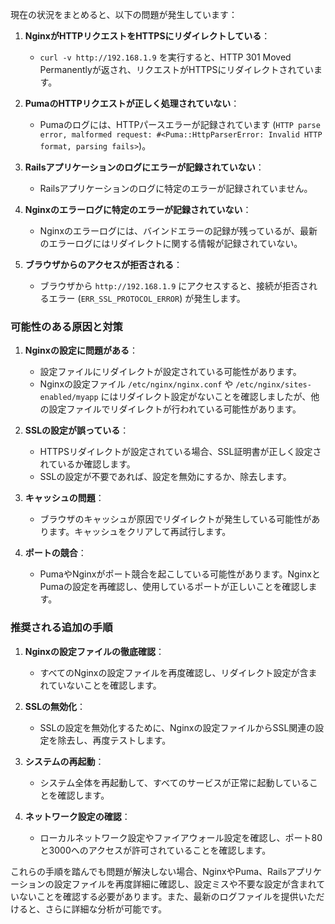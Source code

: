 現在の状況をまとめると、以下の問題が発生しています：

1. **NginxがHTTPリクエストをHTTPSにリダイレクトしている**：
    - `curl -v http://192.168.1.9` を実行すると、HTTP 301 Moved Permanentlyが返され、リクエストがHTTPSにリダイレクトされています。

2. **PumaのHTTPリクエストが正しく処理されていない**：
    - Pumaのログには、HTTPパースエラーが記録されています (`HTTP parse error, malformed request: #<Puma::HttpParserError: Invalid HTTP format, parsing fails>`)。

3. **Railsアプリケーションのログにエラーが記録されていない**：
    - Railsアプリケーションのログに特定のエラーが記録されていません。

4. **Nginxのエラーログに特定のエラーが記録されていない**：
    - Nginxのエラーログには、バインドエラーの記録が残っているが、最新のエラーログにはリダイレクトに関する情報が記録されていない。

5. **ブラウザからのアクセスが拒否される**：
    - ブラウザから `http://192.168.1.9` にアクセスすると、接続が拒否されるエラー (`ERR_SSL_PROTOCOL_ERROR`) が発生します。

### 可能性のある原因と対策

1. **Nginxの設定に問題がある**：
    - 設定ファイルにリダイレクトが設定されている可能性があります。
    - Nginxの設定ファイル `/etc/nginx/nginx.conf` や `/etc/nginx/sites-enabled/myapp` にはリダイレクト設定がないことを確認しましたが、他の設定ファイルでリダイレクトが行われている可能性があります。

2. **SSLの設定が誤っている**：
    - HTTPSリダイレクトが設定されている場合、SSL証明書が正しく設定されているか確認します。
    - SSLの設定が不要であれば、設定を無効にするか、除去します。

3. **キャッシュの問題**：
    - ブラウザのキャッシュが原因でリダイレクトが発生している可能性があります。キャッシュをクリアして再試行します。

4. **ポートの競合**：
    - PumaやNginxがポート競合を起こしている可能性があります。NginxとPumaの設定を再確認し、使用しているポートが正しいことを確認します。

### 推奨される追加の手順

1. **Nginxの設定ファイルの徹底確認**：
    - すべてのNginxの設定ファイルを再度確認し、リダイレクト設定が含まれていないことを確認します。

2. **SSLの無効化**：
    - SSLの設定を無効化するために、Nginxの設定ファイルからSSL関連の設定を除去し、再度テストします。

3. **システムの再起動**：
    - システム全体を再起動して、すべてのサービスが正常に起動していることを確認します。

4. **ネットワーク設定の確認**：
    - ローカルネットワーク設定やファイアウォール設定を確認し、ポート80と3000へのアクセスが許可されていることを確認します。

これらの手順を踏んでも問題が解決しない場合、NginxやPuma、Railsアプリケーションの設定ファイルを再度詳細に確認し、設定ミスや不要な設定が含まれていないことを確認する必要があります。また、最新のログファイルを提供いただけると、さらに詳細な分析が可能です。
